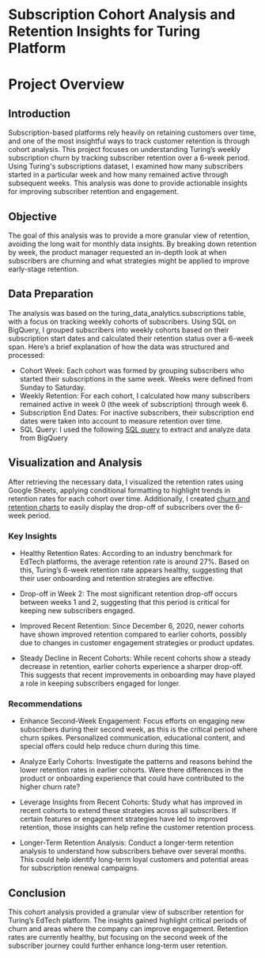 # Subscription Cohort Analysis and Retention Insights for Turing Platform
#  Project Overview
## Introduction
Subscription-based platforms rely heavily on retaining customers over time, and one of the most insightful ways to track customer retention is through cohort analysis. This project focuses on understanding Turing’s weekly subscription churn by tracking subscriber retention over a 6-week period. Using Turing's subscriptions dataset, I examined how many subscribers started in a particular week and how many remained active through subsequent weeks. This analysis was done to provide actionable insights for improving subscriber retention and engagement.

## Objective
The goal of this analysis was to provide a more granular view of retention, avoiding the long wait for monthly data insights. By breaking down retention by week, the product manager requested an in-depth look at when subscribers are churning and what strategies might be applied to improve early-stage retention. 

## Data Preparation
The analysis was based on the turing_data_analytics.subscriptions table, with a focus on tracking weekly cohorts of subscribers. Using SQL on BigQuery, I grouped subscribers into weekly cohorts based on their subscription start dates and calculated their retention status over a 6-week span. Here’s a brief explanation of how the data was structured and processed:

- Cohort Week: Each cohort was formed by grouping subscribers who started their subscriptions in the same week. Weeks were defined from Sunday to Saturday.  
- Weekly Retention: For each cohort, I calculated how many subscribers remained active in week 0 (the week of subscription) through week 6.  
- Subscription End Dates: For inactive subscribers, their subscription end dates were taken into account to measure retention over time.  
- SQL Query: I used the following [SQL query](Retention.sql) to extract and analyze data from BigQuery

## Visualization and Analysis
After retrieving the necessary data, I visualized the retention rates using Google Sheets, applying conditional formatting to highlight trends in retention rates for each cohort over time. Additionally, I created [churn and retention charts](Retention.xlsx) to easily display the drop-off of subscribers over the 6-week period.

### Key Insights

- Healthy Retention Rates: According to an industry benchmark for EdTech platforms, the average retention rate is around 27%. Based on this, Turing’s 6-week retention rate appears healthy, suggesting that their user onboarding and retention strategies are effective.

- Drop-off in Week 2: The most significant retention drop-off occurs between weeks 1 and 2, suggesting that this period is critical for keeping new subscribers engaged.

- Improved Recent Retention: Since December 6, 2020, newer cohorts have shown improved retention compared to earlier cohorts, possibly due to changes in customer engagement strategies or product updates.

- Steady Decline in Recent Cohorts: While recent cohorts show a steady decrease in retention, earlier cohorts experience a sharper drop-off. This suggests that recent improvements in onboarding may have played a role in keeping subscribers engaged for longer.

### Recommendations

- Enhance Second-Week Engagement: Focus efforts on engaging new subscribers during their second week, as this is the critical period where churn spikes. Personalized communication, educational content, and special offers could help reduce churn during this time.

- Analyze Early Cohorts: Investigate the patterns and reasons behind the lower retention rates in earlier cohorts. Were there differences in the product or onboarding experience that could have contributed to the higher churn rate?

- Leverage Insights from Recent Cohorts: Study what has improved in recent cohorts to extend these strategies across all subscribers. If certain features or engagement strategies have led to improved retention, those insights can help refine the customer retention process.

- Longer-Term Retention Analysis: Conduct a longer-term retention analysis to understand how subscribers behave over several months. This could help identify long-term loyal customers and potential areas for subscription renewal campaigns.

## Conclusion
This cohort analysis provided a granular view of subscriber retention for Turing’s EdTech platform. The insights gained highlight critical periods of churn and areas where the company can improve engagement. Retention rates are currently healthy, but focusing on the second week of the subscriber journey could further enhance long-term user retention.
